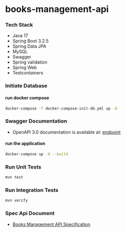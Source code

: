 # books-management-api

### Tech Stack
- Java 17
- Spring Boot 3.2.5
- Spring Data JPA
- MySQL
- Swagger
- Spring validation
- Spring Web
- Testcontainers

### Initiate Database
#### run docker compose
```bash
docker-compose -f docker-compose-init-db.yml up -d
```

### Swagger Documentation
- OpenAPI 3.0 documentation is available at: [endpoint](http://localhost:8080/swagger-ui/index.html)

#### run the application
```bash
docker-compose up -d --build
```

### Run Unit Tests
```bash
mvn test
```

### Run Integration Tests
```bash
mvn verify 
```

### Spec Api Document 
- [Books Management API Specification](https://docs.google.com/document/d/1J-M1V3XI6w_no2W41_8mOP8JAW-GZfOUJg-r_J-RGKE/edit?tab=t.0)


